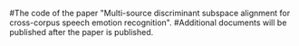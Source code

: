 #The code of the paper "Multi-source discriminant subspace alignment for cross-corpus speech emotion recognition".
#Additional documents will be published after the paper is published.
